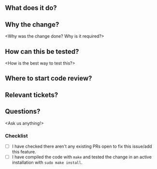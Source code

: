## What does it do?

<Describe the change done>

## Why the change?

<Why was the change done? Why is it required?>

## How can this be tested?

<How is the best way to test this?>

## Where to start code review?

<Point us to a good place to start reviewing>

## Relevant tickets?

<Please link any relevant tickets>

## Questions?

<Ask us anything!>

### Checklist

- [ ] I have checked there aren't any existing PRs open to fix this issue/add this feature.
- [ ] I have compiled the code with `make` and tested the change in an active installation with `sudo make install`.
